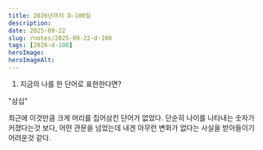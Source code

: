 ```yaml
---
title: 2026년까지 D-100일
description:
date: 2025-09-22
slug: /notes/2025-09-22-d-100
tags: [2026-d-100]
heroImage:
heroImageAlt:
---
```


1. 지금의 나를 한 단어로 표현한다면?

"삼십"

최근에 이것만큼 크게 머리를 집어삼킨 단어가 없었다.
단순히 나이를 나타내는 숫자가 커졌다는것 보다, 어떤 관문을 넘었는데 내겐 아무런 변화가 없다는 사실을 받아들이기 어려운것 같다.
